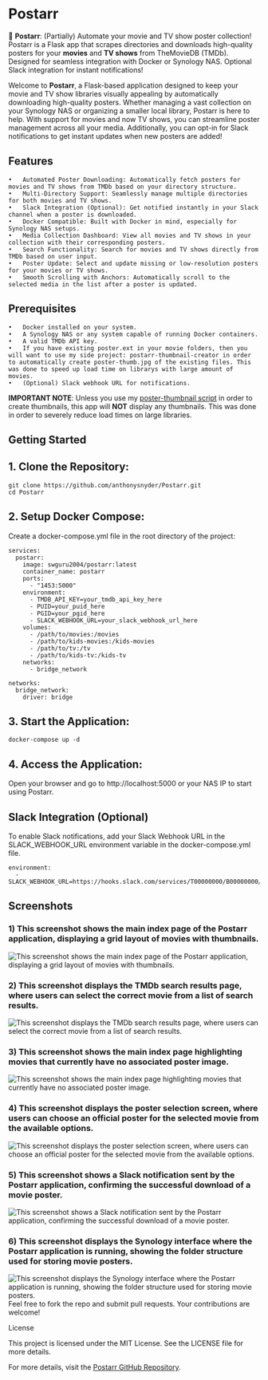 # Postarr
🎥 **Postarr**: (Partially) Automate your movie and TV show poster collection! Postarr is a Flask app that scrapes directories and downloads high-quality posters for your **movies** and **TV shows** from TheMovieDB (TMDb). Designed for seamless integration with Docker or Synology NAS. Optional Slack integration for instant notifications!

Welcome to **Postarr**, a Flask-based application designed to keep your movie and TV show libraries visually appealing by automatically downloading high-quality posters. Whether managing a vast collection on your Synology NAS or organizing a smaller local library, Postarr is here to help. With support for movies and now TV shows, you can streamline poster management across all your media. Additionally, you can opt-in for Slack notifications to get instant updates when new posters are added!

## Features

	•	Automated Poster Downloading: Automatically fetch posters for movies and TV shows from TMDb based on your directory structure.
	•	Multi-Directory Support: Seamlessly manage multiple directories for both movies and TV shows.
	•	Slack Integration (Optional): Get notified instantly in your Slack channel when a poster is downloaded.
	•	Docker Compatible: Built with Docker in mind, especially for Synology NAS setups.
	•	Media Collection Dashboard: View all movies and TV shows in your collection with their corresponding posters.
	•	Search Functionality: Search for movies and TV shows directly from TMDb based on user input.
	•	Poster Update: Select and update missing or low-resolution posters for your movies or TV shows.
	•	Smooth Scrolling with Anchors: Automatically scroll to the selected media in the list after a poster is updated.

## Prerequisites

	•	Docker installed on your system.
	•	A Synology NAS or any system capable of running Docker containers.
	•	A valid TMDb API key.
 	•	If you have existing poster.ext in your movie folders, then you will want to use my side project: postarr-thumbnail-creator in order to automatically create poster-thumb.jpg of the existing files. This was done to speed up load time on librarys with large amount of movies. 
	•	(Optional) Slack webhook URL for notifications.
 **IMPORTANT NOTE**: Unless you use my [poster-thumbnail script](https://github.com/anthonysnyder/postarr-thumbnail-creator/tree/main "poster-thumbnail script") in order to create thumbnails, this app will **NOT** display any thumbnails. This was done in order to severely reduce load times on large libraries. 
 
 ## Getting Started

## 1. Clone the Repository:
```
git clone https://github.com/anthonysnyder/Postarr.git
cd Postarr
```
## 2. Setup Docker Compose:
Create a docker-compose.yml file in the root directory of the project:
```
services:
  postarr:
    image: swguru2004/postarr:latest
    container_name: postarr
    ports:
      - "1453:5000"
    environment:
      - TMDB_API_KEY=your_tmdb_api_key_here
      - PUID=your_puid_here
      - PGID=your_pgid_here
      - SLACK_WEBHOOK_URL=your_slack_webhook_url_here
    volumes:
      - /path/to/movies:/movies
      - /path/to/kids-movies:/kids-movies
      - /path/to/tv:/tv
      - /path/to/kids-tv:/kids-tv
    networks:
      - bridge_network

networks:
  bridge_network:
    driver: bridge
```
## 3.	Start the Application:
```
docker-compose up -d
```
##	4.	Access the Application:
Open your browser and go to http://localhost:5000 or your NAS IP to start using Postarr.

## Slack Integration (Optional)

To enable Slack notifications, add your Slack Webhook URL in the SLACK_WEBHOOK_URL environment variable in the docker-compose.yml file.
```
environment:
  - SLACK_WEBHOOK_URL=https://hooks.slack.com/services/T00000000/B00000000/XXXXXXXXXXXXXXXXXXXXXXXX
```
## Screenshots

### 1) This screenshot shows the main index page of the Postarr application, displaying a grid layout of movies with thumbnails.
![This screenshot shows the main index page of the Postarr application, displaying a grid layout of movies with thumbnails.](https://github.com/anthonysnyder/Postarr/blob/main/screenshots/Index.html%20Layout.png)

### 2) This screenshot displays the TMDb search results page, where users can select the correct movie from a list of search results.
![This screenshot displays the TMDb search results page, where users can select the correct movie from a list of search results.](https://github.com/anthonysnyder/Postarr/blob/main/screenshots/Movie%20Selection%20View.png)

### 3) This screenshot shows the main index page highlighting movies that currently have no associated poster image.
![This screenshot shows the main index page highlighting movies that currently have no associated poster image.](https://github.com/anthonysnyder/Postarr/blob/main/screenshots/Movies%20with%20No%20Poster%20view.png)

### 4) This screenshot displays the poster selection screen, where users can choose an official poster for the selected movie from the available options.
![This screenshot displays the poster selection screen, where users can choose an official poster for the selected movie from the available options.](https://github.com/anthonysnyder/Postarr/blob/main/screenshots/Poster%20Selection%20View.png)

### 5) This screenshot shows a Slack notification sent by the Postarr application, confirming the successful download of a movie poster.
![This screenshot shows a Slack notification sent by the Postarr application, confirming the successful download of a movie poster.](https://github.com/anthonysnyder/Postarr/blob/main/screenshots/Slack%20Notififcation%20view.png)

### 6) This screenshot displays the Synology interface where the Postarr application is running, showing the folder structure used for storing movie posters.
![This screenshot displays the Synology interface where the Postarr application is running, showing the folder structure used for storing movie posters.](https://github.com/anthonysnyder/Postarr/blob/main/screenshots/Synology%20view.png)
Feel free to fork the repo and submit pull requests. Your contributions are welcome!

License

This project is licensed under the MIT License. See the LICENSE file for more details.

For more details, visit the [Postarr GitHub Repository](https://github.com/anthonysnyder/posterr/).

